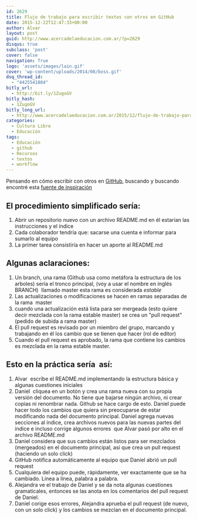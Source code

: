 ```yaml
---
id: 2629
title: Flujo de trabajo para escribir textos con otrxs en GitHub
date: 2015-12-22T12:47:33+00:00
author: Alvar
layout: post
guid: http://www.acercadelaeducacion.com.ar/?p=2629
disqus: true
subclass: 'post'
cover: false
navigation: True
logo: 'assets/images/lain.gif'
cover: 'wp-content/uploads/2014/08/boss.gif'
dsq_thread_id:
  - "4425541884"
bitly_url:
  - http://bit.ly/1ZugoGV
bitly_hash:
  - 1ZugoGV
bitly_long_url:
  - http://www.acercadelaeducacion.com.ar/2015/12/flujo-de-trabajo-para-escribir-textos-con-otrxs-en-github/
categories:
  - Cultura Libre
  - Educación
tags:
  - Educación
  - github
  - Recursos
  - textos
  - workflow
---
```


Pensando en cómo escribir con otros en [GitHub](https://github.com), buscando y buscando encontré esta [fuente de inspiración](http://www.madebyloren.com/github-for-writers)

## El procedimiento simplificado sería:

1. Abrir un repositorio nuevo con un archivo README.md en él estarían las instrucciones y el índice
2. Cada colaborador tendría que: sacarse una cuenta e informar para sumarlo al equipo
3. La primer tarea consistiría en hacer un aporte al README.md

## Algunas aclaraciones:

1. Un branch, una rama (Github usa como metáfora la estructura de los arboles) sería el tronco principal, (voy a usar el nombre en inglés  BRANCH)  llamado master esta rama es considerada *estable*
2. Las actualizaciones o modificaciones se hacen en ramas separadas de la rama  master
3. cuando una actualización está lista para ser mergeada (esto quiere decir mezclada con la rama estable master) se crea un "pull request" (pedido de subida a rama master)
4. El pull request es revisado por un miembro del grupo, marcando y trabajando en él los cambio que se tienen que hacer (rol de editor)
5. Cuando el pull request es aprobado, la rama que contiene los cambios es mezclada en la rama estable master.

## Esto en la práctica sería  así:

1. Alvar  escribe el README.md implementando la estructura básica y algunas cuestiones iniciales
2. Daniel  cliquea en un botón y crea una rama nueva con su propia versión del documento. No tiene que bajarse ningún archivo, ni crear copias ni renombrar nada. Github se hace cargo de esto. Daniel puede hacer todo los cambios que quiera sin preocuparse de estar modificando nada del documento principal. Daniel agrega nuevas secciones al índice, crea archivos nuevos para las nuevas partes del índice e incluso corrige algunos errores  que Alvar pasó por alto en el archivo README.md
3. Daniel considera que sus cambios están listos para ser mezclados (mergeados) en el documento principal, así que crea un pull request (haciendo un solo click)
4. GitHub notifica automáticamente al equipo que Daniel abrió un pull request
5. Cualquiera del equipo puede, rápidamente, ver exactamente que se ha cambiado. Línea a línea, palabra a palabra.
6. Alejandra ve el trabajo de Daniel y se da nota algunas cuestiones gramaticales, entonces se las anota en los comentarios del pull request de Daniel.
7. Daniel corige esos errores, Alejandra aprueba el pull request (de nuevo, con un solo click) y los cambios se mezclan en el documento principal.
